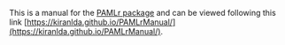 This is a manual for the [PAMLr package](https://github.com/KiranLDA/PAMLr) and can be viewed following this link [https://kiranlda.github.io/PAMLrManual/](https://kiranlda.github.io/PAMLrManual/).
